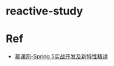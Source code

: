 # reactive-study







# Ref

* [慕课网-Spring 5实战开发及新特性精讲](https://coding.imooc.com/class/538.html)



